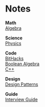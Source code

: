 # Notes

__Math__  
[Algebra](https://github.com/amroibrahim/Notes/blob/master/Algebra.md)  

__Science__  
[Physics](https://github.com/amroibrahim/Notes/blob/master/Physics.md)  
  
__Code__  
[BitHacks](https://github.com/amroibrahim/Notes/blob/master/BitHacks.md)  
[Boolean Algebra](https://github.com/amroibrahim/Notes/blob/master/BooleanAlgebra.md)  
[C++](https://github.com/amroibrahim/Notes/blob/master/CPP.md)  

__Design__  
[Design Patterns](https://github.com/amroibrahim/Notes/blob/master/DesignPatterns.md)  

__Guide__  
[Interview Guide](https://github.com/amroibrahim/Notes/blob/master/InterviewGuide.md)  

